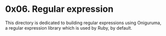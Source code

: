 # 0x06. Regular expression
This directory is dedicated to building regular expressions using Oniguruma,
a regular expression library which is used by Ruby, by default.

